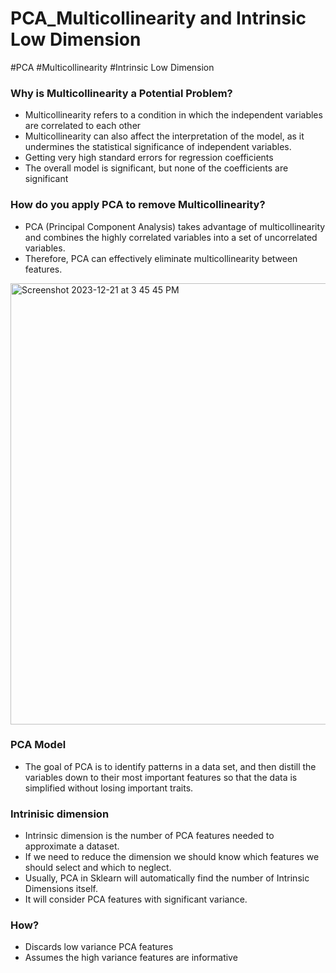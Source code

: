 # PCA_Multicollinearity and Intrinsic Low Dimension
#PCA #Multicollinearity #Intrinsic Low Dimension

### Why is Multicollinearity a Potential Problem?
- Multicollinearity refers to a condition in which the independent variables are correlated to each other
- Multicollinearity can also affect the interpretation of the model, as it undermines the statistical significance of independent variables.
- Getting very high standard errors for regression coefficients
- The overall model is significant, but none of the coefficients are significant

### How do you apply PCA to remove Multicollinearity?
- PCA (Principal Component Analysis) takes advantage of multicollinearity and combines the highly correlated variables into a set of uncorrelated variables.
- Therefore, PCA can effectively eliminate multicollinearity between features.
<img width="706" alt="Screenshot 2023-12-21 at 3 45 45 PM" src="https://github.com/ColleenJung/PCA_Multicollinearity-andIntrinsic-Low-Dimension/assets/119357849/158e2f39-45f3-4857-8cc5-13fb2f7f6f8a">


### PCA Model
- The goal of PCA is to identify patterns in a data set, and then distill the variables down to their most important features so that the data is simplified without losing important traits.

### Intrinisic dimension
- Intrinsic dimension is the number of PCA features needed to approximate a dataset.
- If we need to reduce the dimension we should know which features we should select and which to neglect.
- Usually, PCA in Sklearn will automatically find the number of Intrinsic Dimensions itself.
- It will consider PCA features with significant variance.

### How?
- Discards low variance PCA features
- Assumes the high variance features are informative
